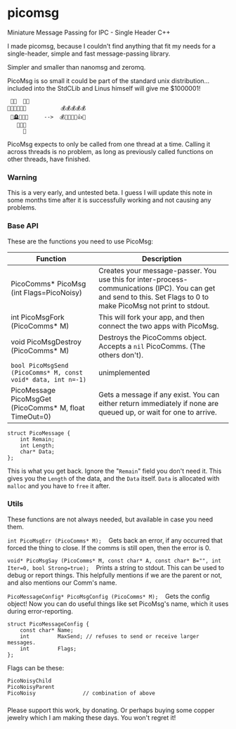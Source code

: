 # picomsg

Miniature Message Passing for IPC - Single Header C++


I made picomsg, because I couldn't find anything that fit my needs for a single-header, simple and fast message-passing library.

Simpler and smaller than nanomsg and zeromq.

PicoMsg is so small it could be part of the standard unix distribution... included into the StdCLib and Linus himself will give me $1000001!

     🥰🥰  🥰🥰
    🤭😂🤣😢😢😢           💰💰💰💰💰
     🫢🪦💅🤗👀     -->  💰🤑💎💍🫢👍😇
       🥹🥹🥹
         🥰

PicoMsg expects to only be called from one thread at a time. Calling it across threads is no problem, as long as previously called functions on other threads, have finished.

### Warning
This is a very early, and untested beta. I guess I will update this note in some months time after it is successfully working and not causing any problems. 

### Base API

These are the functions you need to use PicoMsg:

| Function                                                    | Description                                                                                                                                                         |
|-------------------------------------------------------------|---------------------------------------------------------------------------------------------------------------------------------------------------------------------|
| PicoComms* PicoMsg (int Flags=PicoNoisy)                    | Creates your message-passer. You use this for inter-process-communications (IPC). You can get and send to this. Set Flags to 0 to make PicoMsg not print to stdout. |
| int PicoMsgFork (PicoComms* M)                              | This will fork your app, and then connect the two apps with PicoMsg.                                                                                                |
| void PicoMsgDestroy (PicoComms* M)                          | Destroys the PicoComms object. Accepts a `nil` PicoComms. (The others don't).                                                                                       |
|`bool PicoMsgSend (PicoComms* M, const void* data, int n=-1)`| unimplemented                                                                                                                                                       |
| PicoMessage PicoMsgGet (PicoComms* M, float TimeOut=0)      | Gets a message if any exist. You can either return immediately if none are queued up, or wait for one to arrive.                                                    |

    struct PicoMessage {
        int Remain;
        int Length;
        char* Data;
    };

This is what you get back. Ignore the "`Remain`" field you don't need it. This gives you the `Length` of the data, and the `Data` itself. `Data` is allocated with `malloc` and you have to `free` it after.


### Utils

These functions are not always needed, but available in case you need them.

`int PicoMsgErr (PicoComms* M);`    Gets back an error, if any occurred that forced the thing to close. If the comms is still open, then the error is 0.
    
`void* PicoMsgSay (PicoComms* M, const char* A, const char* B="", int Iter=0, bool Strong=true);`    Prints a string to stdout. This can be used to debug or report things. This helpfully mentions if we are the parent or not, and also mentions our Comm's name.
    
`PicoMessageConfig* PicoMsgConfig (PicoComms* M);`    Gets the config object! Now you can do useful things like set PicoMsg's name, which it uses during error-reporting.

    struct PicoMessageConfig {
        const char* Name;
        int         MaxSend; // refuses to send or receive larger messages.
        int         Flags;
    };

Flags can be these:

    PicoNoisyChild
    PicoNoisyParent
    PicoNoisy               // combination of above


###

Please support this work, by donating. Or perhaps buying some copper jewelry which I am making these days. You won't regret it!

